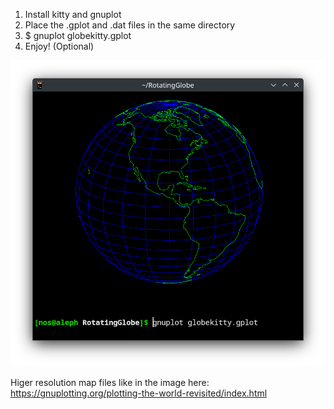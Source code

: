 1. Install kitty and gnuplot
2. Place the .gplot and .dat files in the same directory
3. $ gnuplot globekitty.gplot
4. Enjoy! (Optional)

![alt globe](https://github.com/ganzuul/globekitty/blob/main/Screenshot_20250324_221008.png?raw=true)

Higer resolution map files like in the image here:
https://gnuplotting.org/plotting-the-world-revisited/index.html
